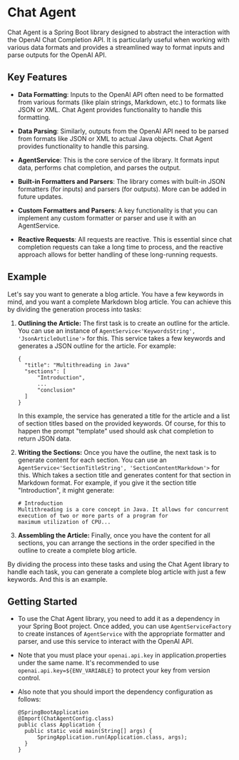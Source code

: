 # Chat Agent

Chat Agent is a Spring Boot library designed to abstract the interaction with the OpenAI Chat Completion API. It is
particularly useful when working with various data formats and provides a streamlined way to format inputs and parse
outputs for the OpenAI API.

## Key Features

- **Data Formatting**: Inputs to the OpenAI API often need to be formatted from various formats (like plain strings,
  Markdown, etc.) to formats like JSON or XML. Chat Agent provides functionality to handle this formatting.

- **Data Parsing**: Similarly, outputs from the OpenAI API need to be parsed from formats like JSON or XML to actual
  Java objects. Chat Agent provides functionality to handle this parsing.

- **AgentService**: This is the core service of the library. It formats input data, performs chat completion, and parses
  the output.

- **Built-in Formatters and Parsers**: The library comes with built-in JSON formatters (for inputs) and parsers (for
  outputs). More can be added in future updates.

- **Custom Formatters and Parsers**: A key functionality is that you can implement any custom formatter or parser and
  use it with an AgentService.

- **Reactive Requests**: All requests are reactive. This is essential since chat completion requests can take a long
  time to process, and the reactive approach allows for better handling of these long-running requests.

## Example

Let's say you want to generate a blog article. You have a few keywords in mind, and you want a complete Markdown blog
article. You can achieve this by dividing the generation process into tasks:

1. **Outlining the Article:** The first task is to create an outline for the article. You can use an instance of
   `AgentService<'KeywordsString', 'JsonArticleOutline'>` for this. This service takes a few keywords and generates a
   JSON
   outline for the article. For example:

    ```
    {
      "title": "Multithreading in Java"
      "sections": [
          "Introduction",
          ...
          "conclusion"
      ]
    }
    ```

   In this example, the service has generated a title for the article and a list of section titles based on the provided
   keywords. Of course, for this to happen the prompt "template" used should ask chat completion to return JSON data.

2. **Writing the Sections:** Once you have the outline, the next task is to generate content for each section. You can
   use an `AgentService<'SectionTitleString', 'SectionContentMarkdown'>` for this. Which takes a section title and
   generates content for that section in Markdown format.
   For example, if you give it the section title "Introduction", it might generate:

    ```
   # Introduction
    Multithreading is a core concept in Java. It allows for concurrent execution of two or more parts of a program for
    maximum utilization of CPU...
   ```

3. **Assembling the Article:** Finally, once you have the content for all sections, you can arrange the sections in the
   order specified in the outline to create a complete blog article.

By dividing the process into these tasks and using the Chat Agent library to handle each task, you can generate a
complete blog article with just a few keywords. And this is an example.

## Getting Started

- To use the Chat Agent library, you need to add it as a dependency in your Spring Boot project. Once added, you can
  use `AgentServiceFactory` to create instances of `AgentService` with the appropriate formatter and parser, and use
  this service to interact with the OpenAI API.

- Note that you must place your `openai.api.key` in application.properties under the same name.
  It's recommended to use `openai.api.key=${ENV_VARIABLE}` to protect your key from version control.

- Also note that you should import the dependency configuration as follows:

    ```
  @SpringBootApplication
  @Import(ChatAgentConfig.class)
  public class Application {
      public static void main(String[] args) {
          SpringApplication.run(Application.class, args);
      }
  }
  ```